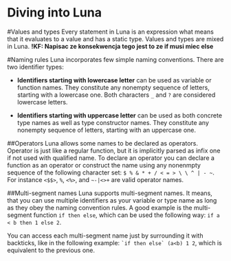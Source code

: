 # Diving into Luna



#Values and types
Every statement in Luna is an expression what means that it evaluates to a value and has a static type. Values and types are mixed in Luna. **!KF: Napisac ze konsekwencja tego jest to ze if musi miec else**

#Naming rules
Luna incorporates few simple naming conventions. There are two identifier types:

* **Identifiers starting with lowercase letter** can be used as variable or function names. They constitute any nonempty sequence of letters, starting with a lowercase one. Both characters `_` and `?` are considered lowercase letters.

* **Identifiers starting with uppercase letter** can be used as both concrete type names as well as type constructor names. They constitute any nonempty sequence of letters, starting with an uppercase one.

##Operators
Luna allows some names to be declared as operators. Operator is just like a regular function, but it is implicitly parsed as infix one if not used with qualified name. To declare an operator you can declare a function as an operator or construct the name using any nonenmpty sequence of the following character set: `$ % & * + / < = > \ \ ^ | - ~`. For instance `<$$>`, `%`, `<%>`, and `~-|<>+` are valid operator names.


##Multi-segment names
Luna supports multi-segment names. It means, that you can use multiple identifiers as your variable or type name as long as they obey the naming convention rules. A good example is the multi-segment function `if then else`, which can be used the following way: `if a < b then 1 else 2`.

You can access each multi-segment name just by surrounding it with backticks, like in the following example: ``` `if then else` (a<b) 1 2 ```, which is equivalent to the previous one.

